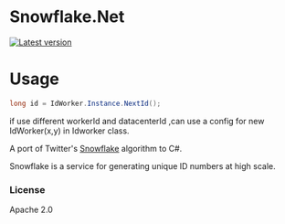 # Snowflake.Net

[![Latest version](https://img.shields.io/nuget/v/Snowflake.Core.svg)](https://www.nuget.org/packages/Snowflake.Core/)

# Usage

```csharp
long id = IdWorker.Instance.NextId();
```
if use different workerId and datacenterId ,can use a config for new IdWorker(x,y) in Idworker class.

A port of  Twitter's [Snowflake](https://github.com/twitter/snowflake)  algorithm to C#.

Snowflake is a service for generating unique ID numbers at high scale.

### License
Apache 2.0
